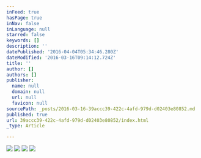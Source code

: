 ```yaml
---
inFeed: true
hasPage: true
inNav: false
inLanguage: null
starred: false
keywords: []
description: ''
datePublished: '2016-04-04T05:34:46.280Z'
dateModified: '2016-03-16T09:14:12.724Z'
title: ''
author: []
authors: []
publisher:
  name: null
  domain: null
  url: null
  favicon: null
sourcePath: _posts/2016-03-16-39accc39-422c-4afd-979d-d02403e80852.md
published: true
url: 39accc39-422c-4afd-979d-d02403e80852/index.html
_type: Article

---
```

![](https://the-grid-user-content.s3-us-west-2.amazonaws.com/ae4f3b57-b586-4e1e-be3a-f2a15a32850a.jpg)
![](https://the-grid-user-content.s3-us-west-2.amazonaws.com/23c4d378-8f75-4e13-85ba-105f5cac0d6a.jpg)
![](https://the-grid-user-content.s3-us-west-2.amazonaws.com/cadea48b-89ba-4592-ba3d-74ab50adb107.jpg)
![](https://the-grid-user-content.s3-us-west-2.amazonaws.com/961abc95-ab75-42b2-86ab-413b9f2f8b0f.jpg)